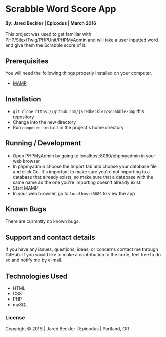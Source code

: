 # Scrabble Word Score App

#### By: Jared Beckler | Epicodus | March 2016

This project was used to get familiar with PHP/Silex/Twig/PHPUnit/PHPMyAdmin and will take a user inputted word and give them the Scrabble score of it.

## Prerequisites

You will need the following things properly installed on your computer.

* [MAMP](https://www.mamp.info/en/downloads/)

## Installation

* `git clone https://github.com/jaredbeckler/scrabble-php` this repository
* Change into the new directory
* Run `composer install` in the project's home directory

## Running / Development

* Open PHPMyAdmin by going to localhost:8080/phpmyadmin in your web browser
* In phpmyadmin choose the Import tab and choose your database file and click Go. It's important to make sure you're not importing to a database that already exists, so make sure that a database with the same name as the one you're importing doesn't already exist.
* Start MAMP
* In your web browser, go to `localhost:8889` to view the app

## Known Bugs

There are currently no known bugs.

## Support and contact details

If you have any issues, questions, ideas, or concerns contact me through GitHub. If you would like to make a contribution to the code, feel free to do so and notify me by e-mail.

## Technologies Used

* HTML
* CSS
* PHP
* mySQL

### License

Copyright &copy; 2016  |  Jared Beckler  |  Epicodus  |  Portland, OR
